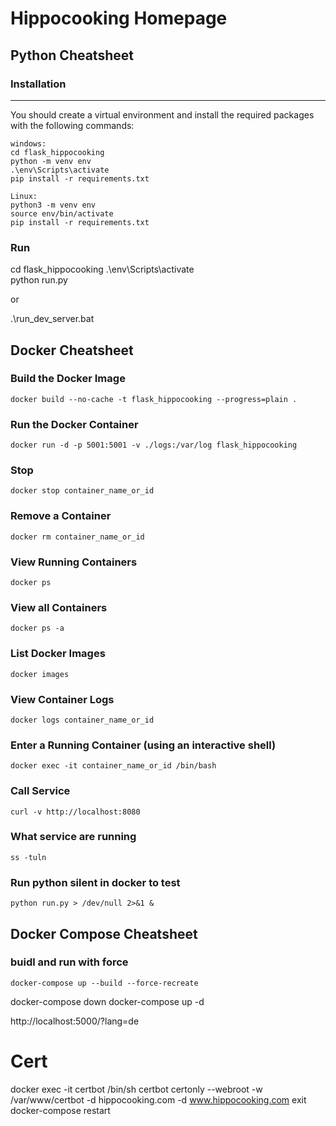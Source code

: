 # Hippocooking Homepage

## Python Cheatsheet

### Installation
------------

You should create a virtual environment and install the required packages with the following commands:

    windows:
    cd flask_hippocooking
    python -m venv env
    .\env\Scripts\activate    
    pip install -r requirements.txt

    Linux:
    python3 -m venv env
    source env/bin/activate
    pip install -r requirements.txt

### Run
cd flask_hippocooking
.\env\Scripts\activate   
python run.py

or 

.\run_dev_server.bat


## Docker Cheatsheet

### Build the Docker Image
`docker build --no-cache -t flask_hippocooking --progress=plain . `

### Run the Docker Container
`docker run -d -p 5001:5001 -v ./logs:/var/log flask_hippocooking`  

### Stop
`docker stop container_name_or_id`

### Remove a Container
`docker rm container_name_or_id`

### View Running Containers
`docker ps`

### View all Containers
`docker ps -a`

### List Docker Images
`docker images`

### View Container Logs
`docker logs container_name_or_id`

### Enter a Running Container (using an interactive shell)
`docker exec -it container_name_or_id /bin/bash`

### Call Service
`curl -v http://localhost:8080`

### What service are running
`ss -tuln`

### Run python silent in docker to test
`python run.py > /dev/null 2>&1 &`

## Docker Compose Cheatsheet

### buidl and run with force

`docker-compose up --build --force-recreate`


docker-compose down
docker-compose up -d

http://localhost:5000/?lang=de


# Cert
docker exec -it certbot /bin/sh
certbot certonly --webroot -w /var/www/certbot -d hippocooking.com -d www.hippocooking.com
exit
docker-compose restart